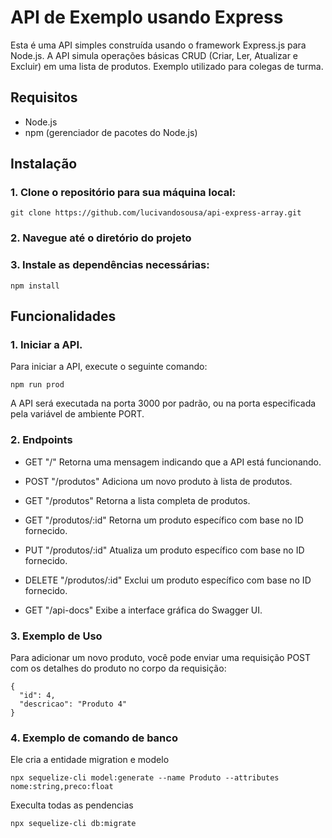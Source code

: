 # API de Exemplo usando Express

Esta é uma API simples construída usando o framework Express.js para Node.js. A API simula operações básicas CRUD (Criar, Ler, Atualizar e Excluir) em uma lista de produtos.
Exemplo utilizado para colegas de turma.

## Requisitos

- Node.js
- npm (gerenciador de pacotes do Node.js)

## Instalação

### 1. Clone o repositório para sua máquina local:

```
git clone https://github.com/lucivandosousa/api-express-array.git
```
### 2. Navegue até o diretório do projeto

### 3. Instale as dependências necessárias:

  ```
  npm install
  ```
## Funcionalidades
### 1. Iniciar a API.

Para iniciar a API, execute o seguinte comando:

```
npm run prod
```
A API será executada na porta 3000 por padrão, ou na porta especificada pela variável de ambiente PORT.

### 2. Endpoints

 - GET "/" Retorna uma mensagem indicando que a API está funcionando.

 - POST "/produtos" Adiciona um novo produto à lista de produtos.

 - GET "/produtos" Retorna a lista completa de produtos.

 - GET "/produtos/:id" Retorna um produto específico com base no ID fornecido.

 - PUT "/produtos/:id" Atualiza um produto específico com base no ID fornecido.

 - DELETE "/produtos/:id" Exclui um produto específico com base no ID fornecido.

 - GET "/api-docs" Exibe a interface gráfica do Swagger UI.

### 3. Exemplo de Uso

Para adicionar um novo produto, você pode enviar uma requisição POST com os detalhes do produto no corpo da requisição:

```
{
  "id": 4,
  "descricao": "Produto 4"
}
```



### 4. Exemplo de comando de banco 


Ele cria a entidade migration e modelo

```
npx sequelize-cli model:generate --name Produto --attributes nome:string,preco:float

```
Execulta todas as pendencias
```
npx sequelize-cli db:migrate
```